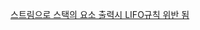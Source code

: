 [스트림으로 스택의 요소 출력시 LIFO규칙 위반 됨](https://github.com/Jung-MinGi/Algorithm/blob/0bbe2dd8ca873d0aaea338548ff66db671233482/%EB%B0%B1%EC%A4%80/Bronze/1373.%E2%80%852%EC%A7%84%EC%88%98%E2%80%858%EC%A7%84%EC%88%98/2%EC%A7%84%EC%88%98%E2%80%858%EC%A7%84%EC%88%98.java#L33)
